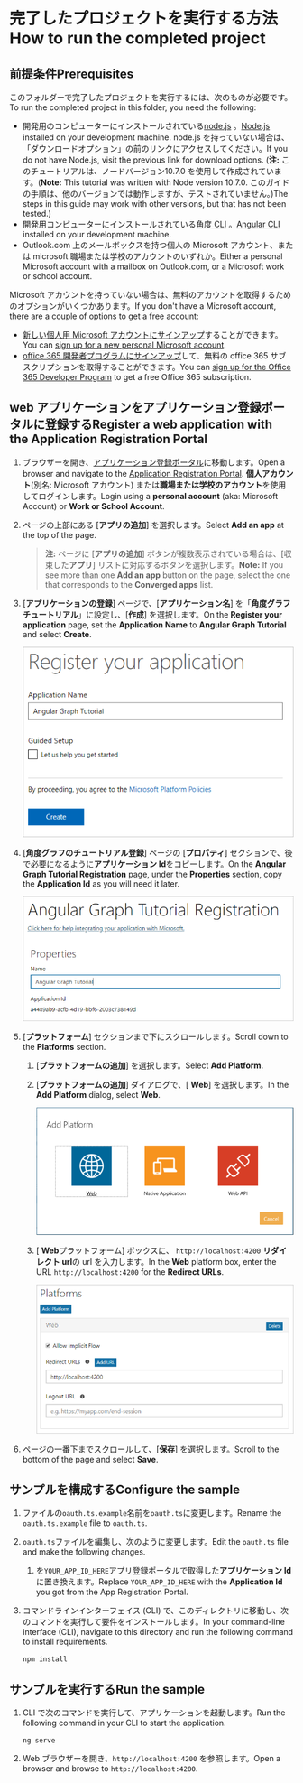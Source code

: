 # <a name="how-to-run-the-completed-project"></a><span data-ttu-id="4ce68-101">完了したプロジェクトを実行する方法</span><span class="sxs-lookup"><span data-stu-id="4ce68-101">How to run the completed project</span></span>

## <a name="prerequisites"></a><span data-ttu-id="4ce68-102">前提条件</span><span class="sxs-lookup"><span data-stu-id="4ce68-102">Prerequisites</span></span>

<span data-ttu-id="4ce68-103">このフォルダーで完了したプロジェクトを実行するには、次のものが必要です。</span><span class="sxs-lookup"><span data-stu-id="4ce68-103">To run the completed project in this folder, you need the following:</span></span>

- <span data-ttu-id="4ce68-104">開発用のコンピューターにインストールされている[node.js](https://nodejs.org) 。</span><span class="sxs-lookup"><span data-stu-id="4ce68-104">[Node.js](https://nodejs.org) installed on your development machine.</span></span> <span data-ttu-id="4ce68-105">node.js を持っていない場合は、「ダウンロードオプション」の前のリンクにアクセスしてください。</span><span class="sxs-lookup"><span data-stu-id="4ce68-105">If you do not have Node.js, visit the previous link for download options.</span></span> <span data-ttu-id="4ce68-106">(**注:** このチュートリアルは、ノードバージョン10.7.0 を使用して作成されています。</span><span class="sxs-lookup"><span data-stu-id="4ce68-106">(**Note:** This tutorial was written with Node version 10.7.0.</span></span> <span data-ttu-id="4ce68-107">このガイドの手順は、他のバージョンでは動作しますが、テストされていません。)</span><span class="sxs-lookup"><span data-stu-id="4ce68-107">The steps in this guide may work with other versions, but that has not been tested.)</span></span>
- <span data-ttu-id="4ce68-108">開発用コンピューターにインストールされている[角度 CLI](https://cli.angular.io/) 。</span><span class="sxs-lookup"><span data-stu-id="4ce68-108">[Angular CLI](https://cli.angular.io/) installed on your development machine.</span></span>
- <span data-ttu-id="4ce68-109">Outlook.com 上のメールボックスを持つ個人の Microsoft アカウント、または microsoft 職場または学校のアカウントのいずれか。</span><span class="sxs-lookup"><span data-stu-id="4ce68-109">Either a personal Microsoft account with a mailbox on Outlook.com, or a Microsoft work or school account.</span></span>

<span data-ttu-id="4ce68-110">Microsoft アカウントを持っていない場合は、無料のアカウントを取得するためのオプションがいくつかあります。</span><span class="sxs-lookup"><span data-stu-id="4ce68-110">If you don't have a Microsoft account, there are a couple of options to get a free account:</span></span>

- <span data-ttu-id="4ce68-111">[新しい個人用 Microsoft アカウントにサインアップ](https://signup.live.com/signup?wa=wsignin1.0&rpsnv=12&ct=1454618383&rver=6.4.6456.0&wp=MBI_SSL_SHARED&wreply=https://mail.live.com/default.aspx&id=64855&cbcxt=mai&bk=1454618383&uiflavor=web&uaid=b213a65b4fdc484382b6622b3ecaa547&mkt=E-US&lc=1033&lic=1)することができます。</span><span class="sxs-lookup"><span data-stu-id="4ce68-111">You can [sign up for a new personal Microsoft account](https://signup.live.com/signup?wa=wsignin1.0&rpsnv=12&ct=1454618383&rver=6.4.6456.0&wp=MBI_SSL_SHARED&wreply=https://mail.live.com/default.aspx&id=64855&cbcxt=mai&bk=1454618383&uiflavor=web&uaid=b213a65b4fdc484382b6622b3ecaa547&mkt=E-US&lc=1033&lic=1).</span></span>
- <span data-ttu-id="4ce68-112">[office 365 開発者プログラムにサインアップ](https://developer.microsoft.com/office/dev-program)して、無料の office 365 サブスクリプションを取得することができます。</span><span class="sxs-lookup"><span data-stu-id="4ce68-112">You can [sign up for the Office 365 Developer Program](https://developer.microsoft.com/office/dev-program) to get a free Office 365 subscription.</span></span>

## <a name="register-a-web-application-with-the-application-registration-portal"></a><span data-ttu-id="4ce68-113">web アプリケーションをアプリケーション登録ポータルに登録する</span><span class="sxs-lookup"><span data-stu-id="4ce68-113">Register a web application with the Application Registration Portal</span></span>

1. <span data-ttu-id="4ce68-114">ブラウザーを開き、[アプリケーション登録ポータル](https://apps.dev.microsoft.com)に移動します。</span><span class="sxs-lookup"><span data-stu-id="4ce68-114">Open a browser and navigate to the [Application Registration Portal](https://apps.dev.microsoft.com).</span></span> <span data-ttu-id="4ce68-115">**個人アカウント**(別名: Microsoft アカウント) または**職場または学校のアカウント**を使用してログインします。</span><span class="sxs-lookup"><span data-stu-id="4ce68-115">Login using a **personal account** (aka: Microsoft Account) or **Work or School Account**.</span></span>

1. <span data-ttu-id="4ce68-116">ページの上部にある [**アプリの追加**] を選択します。</span><span class="sxs-lookup"><span data-stu-id="4ce68-116">Select **Add an app** at the top of the page.</span></span>

    > <span data-ttu-id="4ce68-117">**注:** ページに [**アプリの追加**] ボタンが複数表示されている場合は、[収束した**アプリ**] リストに対応するボタンを選択します。</span><span class="sxs-lookup"><span data-stu-id="4ce68-117">**Note:** If you see more than one **Add an app** button on the page, select the one that corresponds to the **Converged apps** list.</span></span>

1. <span data-ttu-id="4ce68-118">[**アプリケーションの登録**] ページで、[**アプリケーション名**] を「**角度グラフチュートリアル**」に設定し、[**作成**] を選択します。</span><span class="sxs-lookup"><span data-stu-id="4ce68-118">On the **Register your application** page, set the **Application Name** to **Angular Graph Tutorial** and select **Create**.</span></span>

    ![アプリ登録ポータル web サイトで新しいアプリを作成するスクリーンショット](/tutorial/images/arp-create-app-01.png)

1. <span data-ttu-id="4ce68-120">[**角度グラフのチュートリアル登録**] ページの [**プロパティ**] セクションで、後で必要になるように**アプリケーション Id**をコピーします。</span><span class="sxs-lookup"><span data-stu-id="4ce68-120">On the **Angular Graph Tutorial Registration** page, under the **Properties** section, copy the **Application Id** as you will need it later.</span></span>

    ![新しく作成されたアプリケーションの ID のスクリーンショット](/tutorial/images/arp-create-app-02.png)

1. <span data-ttu-id="4ce68-122">[**プラットフォーム**] セクションまで下にスクロールします。</span><span class="sxs-lookup"><span data-stu-id="4ce68-122">Scroll down to the **Platforms** section.</span></span>

    1. <span data-ttu-id="4ce68-123">[**プラットフォームの追加**] を選択します。</span><span class="sxs-lookup"><span data-stu-id="4ce68-123">Select **Add Platform**.</span></span>
    1. <span data-ttu-id="4ce68-124">[**プラットフォームの追加**] ダイアログで、[ **Web**] を選択します。</span><span class="sxs-lookup"><span data-stu-id="4ce68-124">In the **Add Platform** dialog, select **Web**.</span></span>

        ![アプリのプラットフォームを作成するスクリーンショット](/tutorial/images/arp-create-app-03.png)

    1. <span data-ttu-id="4ce68-126">[ **Web**プラットフォーム] ボックスに、 `http://localhost:4200` **リダイレクト url**の url を入力します。</span><span class="sxs-lookup"><span data-stu-id="4ce68-126">In the **Web** platform box, enter the URL `http://localhost:4200` for the **Redirect URLs**.</span></span>

        ![アプリケーションに新たに追加された Web プラットフォームのスクリーンショット](/tutorial/images/arp-create-app-04.png)

1. <span data-ttu-id="4ce68-128">ページの一番下までスクロールして、[**保存**] を選択します。</span><span class="sxs-lookup"><span data-stu-id="4ce68-128">Scroll to the bottom of the page and select **Save**.</span></span>

## <a name="configure-the-sample"></a><span data-ttu-id="4ce68-129">サンプルを構成する</span><span class="sxs-lookup"><span data-stu-id="4ce68-129">Configure the sample</span></span>

1. <span data-ttu-id="4ce68-130">ファイルの`oauth.ts.example`名前を`oauth.ts`に変更します。</span><span class="sxs-lookup"><span data-stu-id="4ce68-130">Rename the `oauth.ts.example` file to `oauth.ts`.</span></span>
1. <span data-ttu-id="4ce68-131">`oauth.ts`ファイルを編集し、次のように変更します。</span><span class="sxs-lookup"><span data-stu-id="4ce68-131">Edit the `oauth.ts` file and make the following changes.</span></span>
    1. <span data-ttu-id="4ce68-132">を`YOUR_APP_ID_HERE`アプリ登録ポータルで取得した**アプリケーション Id**に置き換えます。</span><span class="sxs-lookup"><span data-stu-id="4ce68-132">Replace `YOUR_APP_ID_HERE` with the **Application Id** you got from the App Registration Portal.</span></span>
1. <span data-ttu-id="4ce68-133">コマンドラインインターフェイス (CLI) で、このディレクトリに移動し、次のコマンドを実行して要件をインストールします。</span><span class="sxs-lookup"><span data-stu-id="4ce68-133">In your command-line interface (CLI), navigate to this directory and run the following command to install requirements.</span></span>

    ```Shell
    npm install
    ```

## <a name="run-the-sample"></a><span data-ttu-id="4ce68-134">サンプルを実行する</span><span class="sxs-lookup"><span data-stu-id="4ce68-134">Run the sample</span></span>

1. <span data-ttu-id="4ce68-135">CLI で次のコマンドを実行して、アプリケーションを起動します。</span><span class="sxs-lookup"><span data-stu-id="4ce68-135">Run the following command in your CLI to start the application.</span></span>

    ```Shell
    ng serve
    ```

1. <span data-ttu-id="4ce68-136">Web ブラウザーを開き、`http://localhost:4200` を参照します。</span><span class="sxs-lookup"><span data-stu-id="4ce68-136">Open a browser and browse to `http://localhost:4200`.</span></span>